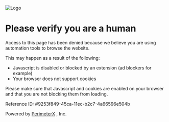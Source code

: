 ![Logo]()

# Please verify you are a human

Access to this page has been denied because we believe you are using automation tools to browse the website.

This may happen as a result of the following:

- Javascript is disabled or blocked by an extension (ad blockers for example)
- Your browser does not support cookies

Please make sure that Javascript and cookies are enabled on your browser and that you are not blocking them from loading.

Reference ID: \#9253f849-45ca-11ec-b2c7-4a66596e504b

Powered by [PerimeterX](https://www.perimeterx.com/whywasiblocked) , Inc.
